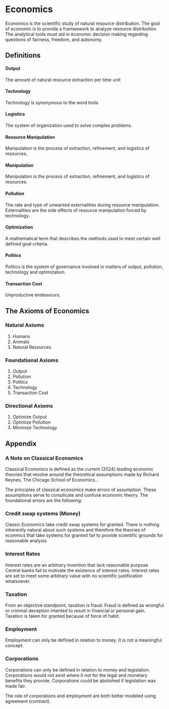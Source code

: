 # Economics
Economics is the scientific study of natural resource distribution. The goal of economic is to provide a framwework to analyze resource distribution. The analytical tools must aid in economic decision making regarding questions of fairness, freedom, and autonomy. 

## Definitions

#### Output
The amount of natural resource extraction per time unit

#### Technology
Technology is synonymous to the word tools

#### Logistics
The system of organization used to solve complex problems.

#### Resource Manipulation
Manipulation is the process of extraction, refinement, and logistics of resources. 

#### Manipulation 
Manipulation is the process of extraction, refinement, and logistics of resources. 

#### Pollution
The rate and type of unwanted externalities during resource manipulation. Externalities are the side effects of resource manipulation forced by technology. 

#### Optimization
A mathematical term that describes the methods used to meet certain well defined goal criteria.

#### Politics
Politics is the system of governance involved in matters of output, pollution, technology and optimization.

#### Transaction Cost
Unproductive endeavours.

## The Axioms of Economics

### Natural Axioms
1. Humans
2. Animals
3. Natural Resources

### Foundational Axioms
1. Output
2. Pollution
3. Politics
4. Technology
5. Transaction Cost

### Directional Axioms
1. Optimize Output
2. Optimize Pollution
3. Minimize Technology

## Appendix
### A Note on Classical Economics
Classical Economics is defined as the current (2024) leading economic theories that revolve around the theoretical assumptions made by Richard Keynes, The Chicago School of Economics...

The principles of classical economics make errors of assumption. These assumptions serve to complicate and confuse economic theory. The foundational errors are the following:

### Credit swap systems (Money) 
Classic Economics take credit swap systems for granted. There is nothing inherently natural about such systems and therefore the theories of econmics that take systems for granted fail to provide scientific grounds for reasonable analysis. 

### Interest Rates
Interest rates are an arbitrary invention that lack reasonable purpose. Central banks fail to motivate the existence of interest rates. Interest rates are set to meet some arbitrary value with no scientific justification whatsoever.

### Taxation
From an objective standpoint, taxation is fraud. Fraud is defined as wrongful or criminal deception intented to result in financial or personal gain. Taxation is taken for granted because of force of habit.

### Employment
Employment can only be defined in relation to money. It is not a meaningful concept. 

### Corporations
Corporations can only be defined in relation to money and legislation. Corporations would not exist where it not for the legal and monetary benefits they provide. Corporations could be abolished if legislation was made fair. 

The role of corporations and employment are both better modeled using agreement (contract). 


